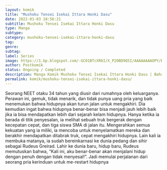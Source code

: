 ```yaml
---
layout: komik
title: "Mushoku Tensei Isekai Ittara Honki Dasu"
date: 2022-01-03 18:56:21
subtitle: Mushoku Tensei Isekai Ittara Honki Dasu
type: Manga
subtype: 
category: mushoku-tensei-isekai-ittara-honki-dasu
tag: 
genre: 
subtag: 
label: Series
image: https://1.bp.blogspot.com/-GC01BTcXR6I/X_P2OBD9Q5I/AAAAAAAAOPY/BitqJn2yJjkwjviFXhCCkJOp0OMySNEJgCLcBGAsYHQ/s72-c/0.jpg
author: Postkomik
status: Ongoing / Completed
description: Manga Komik Mushoku Tensei Isekai Ittara Honki Dasu | Bahasa Indonesia
permalink: komik/mushoku-tensei-isekai-ittara-honki-dasu/
---
```




Seorang NEET otaku 34 tahun yang diusir dari rumahnya oleh keluarganya. Perawan ini, gemuk, tidak menarik, dan tidak punya uang pria yang baik menemukan bahwa hidupnya akan turun jalan untuk mengakhiri. Dia kemudian ingat bahwa hidupnya benar-benar bisa menjadi jauh lebih baik jika ia bisa mendapatkan lebih dari sejarah kelam hidupnya. Hanya ketika ia berada di titik penyesalan, ia melihat sebuah truk bergerak dengan kecepatan cepat, dan tiga siswa SMA di jalan itu. Mengerahkan semua kekuatan yang ia miliki, ia mencoba untuk menyelamatkan mereka dan berakhir mendapatkan ditabrak truk, cepat mengakhiri hidupnya. Lain kali ia membuka matanya, ia sudah bereinkarnasi ke dunia pedang dan sihir sebagai Rudeus Greirad. Lahir ke dunia baru, hidup baru, Rudeus memutuskan bahwa, “Kali ini, aku benar-benar akan menjalani hidup dengan penuh dengan tidak menyesal!”. Jadi memulai perjalanan dari seorang pria kerinduan untuk me-restart hidupnya
